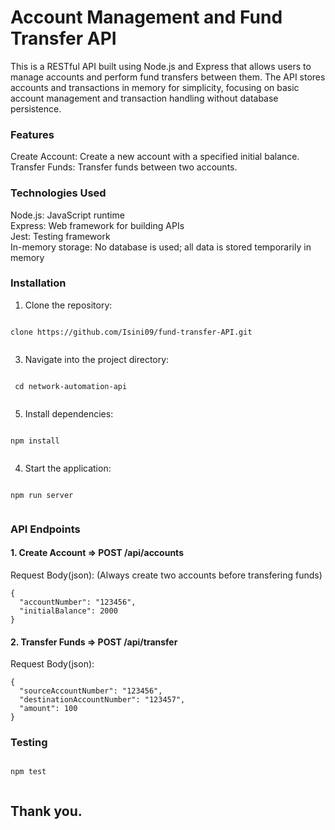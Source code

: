 # Account Management and Fund Transfer API

This is a RESTful API built using Node.js and Express that allows users to manage accounts and perform fund transfers between them. The API stores accounts and transactions in memory for simplicity, focusing on basic account management and transaction handling without database persistence.

### Features
Create Account: Create a new account with a specified initial balance.<br>
Transfer Funds: Transfer funds between two accounts.

### Technologies Used
Node.js: JavaScript runtime <br>
Express: Web framework for building APIs <br>
Jest: Testing framework <br>
In-memory storage: No database is used; all data is stored temporarily in memory <br>

### Installation
1. Clone the repository:
```

clone https://github.com/Isini09/fund-transfer-API.git


```
   
3. Navigate into the project directory:
```

 cd network-automation-api


```
  
5. Install dependencies:
```

npm install


```
4. Start the application:
   
```

npm run server


```
### API Endpoints
#### 1. Create Account => POST /api/accounts
Request Body(json): (Always create two accounts before transfering funds)

```
{
  "accountNumber": "123456",
  "initialBalance": 2000
}
```
#### 2. Transfer Funds => POST /api/transfer
Request Body(json):

```
{
  "sourceAccountNumber": "123456",
  "destinationAccountNumber": "123457",
  "amount": 100
}
```
### Testing
```

npm test


```


## Thank you.
